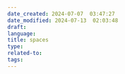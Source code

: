 ```yaml
---
date_created: 2024-07-07  03:47:27
date_modified: 2024-07-13  02:03:48
draft: 
language: 
title: spaces
type: 
related-to: 
tags:
---
```

